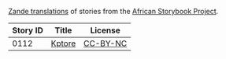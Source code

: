 [Zande translations](http://africanstorybook.org/language/zande) of stories from the [African Storybook Project](http://africanstorybook.org).

Story ID | Title | License
-------- | ----- | -------
0112 | [Kptore](http://africanstorybook.org/stories/kptore) | [CC-BY-NC](http://creativecommons.org/licenses/by-nc/3.0/)
